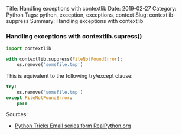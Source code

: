 Title: Handling exceptions with contextlib
Date: 2019-02-27
Category: Python
Tags: python, exception, exceptions, context
Slug: contextlib-suppress
Summary: Handling exceptions with contextlib


### Handling exceptions with contextlib.supress()

```python
import contextlib

with contextlib.suppress(FileNotFoundError):
    os.remove('somefile.tmp')
```

This is equivalent to the following try/except clause:
 
```python
try:
    os.remove('somefile.tmp')
except FileNotFoundError:
    pass
```


Sources:

* [Python Tricks Email series form RealPython.org ](https://realpython.com/)
